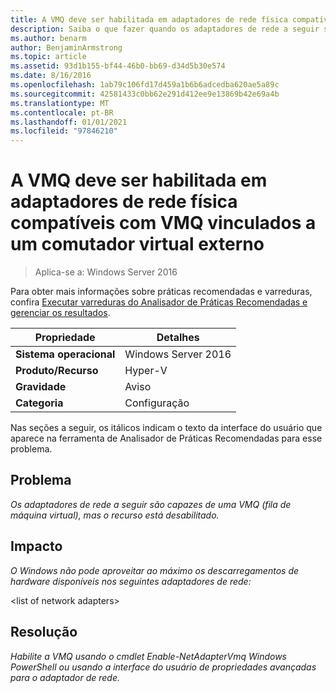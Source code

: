 ```yaml
---
title: A VMQ deve ser habilitada em adaptadores de rede física compatíveis com VMQ vinculados a um comutador virtual externo
description: Saiba o que fazer quando os adaptadores de rede a seguir são capazes de realizar a fila de máquina virtual (VMQ), mas o recurso está desabilitado.
ms.author: benarm
author: BenjaminArmstrong
ms.topic: article
ms.assetid: 93d1b155-bf44-46b0-bb69-d34d5b30e574
ms.date: 8/16/2016
ms.openlocfilehash: 1ab79c106fd17d459a1b6b6adcedba620ae5a89c
ms.sourcegitcommit: 42581433c0bb62e291d412ee9e13869b42e69a4b
ms.translationtype: MT
ms.contentlocale: pt-BR
ms.lasthandoff: 01/01/2021
ms.locfileid: "97846210"
---
```

# <a name="vmq-should-be-enabled-on-vmq-capable-physical-network-adapters-bound-to-an-external-virtual-switch"></a>A VMQ deve ser habilitada em adaptadores de rede física compatíveis com VMQ vinculados a um comutador virtual externo

>Aplica-se a: Windows Server 2016

Para obter mais informações sobre práticas recomendadas e varreduras, confira [Executar varreduras do Analisador de Práticas Recomendadas e gerenciar os resultados](https://go.microsoft.com/fwlink/p/?LinkID=223177).

|Propriedade|Detalhes|
|-|-|
|**Sistema operacional**|Windows Server 2016|
|**Produto/Recurso**|Hyper-V|
|**Gravidade**|Aviso|
|**Categoria**|Configuração|

Nas seções a seguir, os itálicos indicam o texto da interface do usuário que aparece na ferramenta de Analisador de Práticas Recomendadas para esse problema.

## <a name="issue"></a>**Problema**
*Os adaptadores de rede a seguir são capazes de uma VMQ (fila de máquina virtual), mas o recurso está desabilitado.*

## <a name="impact"></a>**Impacto**
*O Windows não pode aproveitar ao máximo os descarregamentos de hardware disponíveis nos seguintes adaptadores de rede:*

\<list of network adapters>

## <a name="resolution"></a>**Resolução**
*Habilite a VMQ usando o cmdlet Enable-NetAdapterVmq Windows PowerShell ou usando a interface do usuário de propriedades avançadas para o adaptador de rede.*



